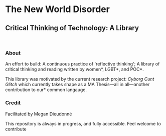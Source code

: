 <h1>The New World Disorder</h1>
<h2>Critical Thinking of Technology: A Library</h2>
<br>
<h3>About</h3>
<p>An effort to build: A continuous practice of 'reflective thinking'; A library of critical thinking and reading written by women*, LGBT*, and POC*.</p>
<p>This library was motivated by the current research project: <i>Cyborg Cunt Glitch</i> which currently takes shape as a MA Thesis—all in all—another contribution to our* common langauge.</p>

<h3>Credit</h3>
<p>Facilitated by Megan Dieudonné </p>
<p>This repository is always in progress, and fully accessible. Feel welcome to contribute</p>

